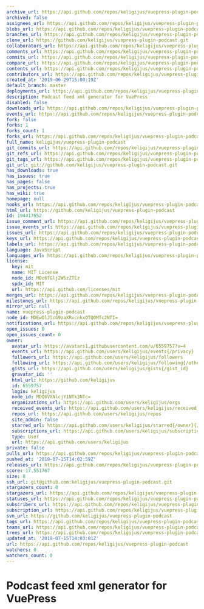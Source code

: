 ```yaml
---
archive_url: https://api.github.com/repos/keligijus/vuepress-plugin-podcast/{archive_format}{/ref}
archived: false
assignees_url: https://api.github.com/repos/keligijus/vuepress-plugin-podcast/assignees{/user}
blobs_url: https://api.github.com/repos/keligijus/vuepress-plugin-podcast/git/blobs{/sha}
branches_url: https://api.github.com/repos/keligijus/vuepress-plugin-podcast/branches{/branch}
clone_url: https://github.com/keligijus/vuepress-plugin-podcast.git
collaborators_url: https://api.github.com/repos/keligijus/vuepress-plugin-podcast/collaborators{/collaborator}
comments_url: https://api.github.com/repos/keligijus/vuepress-plugin-podcast/comments{/number}
commits_url: https://api.github.com/repos/keligijus/vuepress-plugin-podcast/commits{/sha}
compare_url: https://api.github.com/repos/keligijus/vuepress-plugin-podcast/compare/{base}...{head}
contents_url: https://api.github.com/repos/keligijus/vuepress-plugin-podcast/contents/{+path}
contributors_url: https://api.github.com/repos/keligijus/vuepress-plugin-podcast/contributors
created_at: '2019-06-29T15:00:19Z'
default_branch: master
deployments_url: https://api.github.com/repos/keligijus/vuepress-plugin-podcast/deployments
description: Podcast feed xml generator for VuePress
disabled: false
downloads_url: https://api.github.com/repos/keligijus/vuepress-plugin-podcast/downloads
events_url: https://api.github.com/repos/keligijus/vuepress-plugin-podcast/events
fork: false
forks: 1
forks_count: 1
forks_url: https://api.github.com/repos/keligijus/vuepress-plugin-podcast/forks
full_name: keligijus/vuepress-plugin-podcast
git_commits_url: https://api.github.com/repos/keligijus/vuepress-plugin-podcast/git/commits{/sha}
git_refs_url: https://api.github.com/repos/keligijus/vuepress-plugin-podcast/git/refs{/sha}
git_tags_url: https://api.github.com/repos/keligijus/vuepress-plugin-podcast/git/tags{/sha}
git_url: git://github.com/keligijus/vuepress-plugin-podcast.git
has_downloads: true
has_issues: true
has_pages: false
has_projects: true
has_wiki: true
homepage: null
hooks_url: https://api.github.com/repos/keligijus/vuepress-plugin-podcast/hooks
html_url: https://github.com/keligijus/vuepress-plugin-podcast
id: 194417652
issue_comment_url: https://api.github.com/repos/keligijus/vuepress-plugin-podcast/issues/comments{/number}
issue_events_url: https://api.github.com/repos/keligijus/vuepress-plugin-podcast/issues/events{/number}
issues_url: https://api.github.com/repos/keligijus/vuepress-plugin-podcast/issues{/number}
keys_url: https://api.github.com/repos/keligijus/vuepress-plugin-podcast/keys{/key_id}
labels_url: https://api.github.com/repos/keligijus/vuepress-plugin-podcast/labels{/name}
language: JavaScript
languages_url: https://api.github.com/repos/keligijus/vuepress-plugin-podcast/languages
license:
  key: mit
  name: MIT License
  node_id: MDc6TGljZW5zZTEz
  spdx_id: MIT
  url: https://api.github.com/licenses/mit
merges_url: https://api.github.com/repos/keligijus/vuepress-plugin-podcast/merges
milestones_url: https://api.github.com/repos/keligijus/vuepress-plugin-podcast/milestones{/number}
mirror_url: null
name: vuepress-plugin-podcast
node_id: MDEwOlJlcG9zaXRvcnkxOTQ0MTc2NTI=
notifications_url: https://api.github.com/repos/keligijus/vuepress-plugin-podcast/notifications{?since,all,participating}
open_issues: 0
open_issues_count: 0
owner:
  avatar_url: https://avatars1.githubusercontent.com/u/6559757?v=4
  events_url: https://api.github.com/users/keligijus/events{/privacy}
  followers_url: https://api.github.com/users/keligijus/followers
  following_url: https://api.github.com/users/keligijus/following{/other_user}
  gists_url: https://api.github.com/users/keligijus/gists{/gist_id}
  gravatar_id: ''
  html_url: https://github.com/keligijus
  id: 6559757
  login: keligijus
  node_id: MDQ6VXNlcjY1NTk3NTc=
  organizations_url: https://api.github.com/users/keligijus/orgs
  received_events_url: https://api.github.com/users/keligijus/received_events
  repos_url: https://api.github.com/users/keligijus/repos
  site_admin: false
  starred_url: https://api.github.com/users/keligijus/starred{/owner}{/repo}
  subscriptions_url: https://api.github.com/users/keligijus/subscriptions
  type: User
  url: https://api.github.com/users/keligijus
private: false
pulls_url: https://api.github.com/repos/keligijus/vuepress-plugin-podcast/pulls{/number}
pushed_at: '2019-07-15T14:02:59Z'
releases_url: https://api.github.com/repos/keligijus/vuepress-plugin-podcast/releases{/id}
score: 17.551767
size: 8
ssh_url: git@github.com:keligijus/vuepress-plugin-podcast.git
stargazers_count: 0
stargazers_url: https://api.github.com/repos/keligijus/vuepress-plugin-podcast/stargazers
statuses_url: https://api.github.com/repos/keligijus/vuepress-plugin-podcast/statuses/{sha}
subscribers_url: https://api.github.com/repos/keligijus/vuepress-plugin-podcast/subscribers
subscription_url: https://api.github.com/repos/keligijus/vuepress-plugin-podcast/subscription
svn_url: https://github.com/keligijus/vuepress-plugin-podcast
tags_url: https://api.github.com/repos/keligijus/vuepress-plugin-podcast/tags
teams_url: https://api.github.com/repos/keligijus/vuepress-plugin-podcast/teams
trees_url: https://api.github.com/repos/keligijus/vuepress-plugin-podcast/git/trees{/sha}
updated_at: '2019-07-15T14:03:01Z'
url: https://api.github.com/repos/keligijus/vuepress-plugin-podcast
watchers: 0
watchers_count: 0
---
```


# Podcast feed xml generator for VuePress